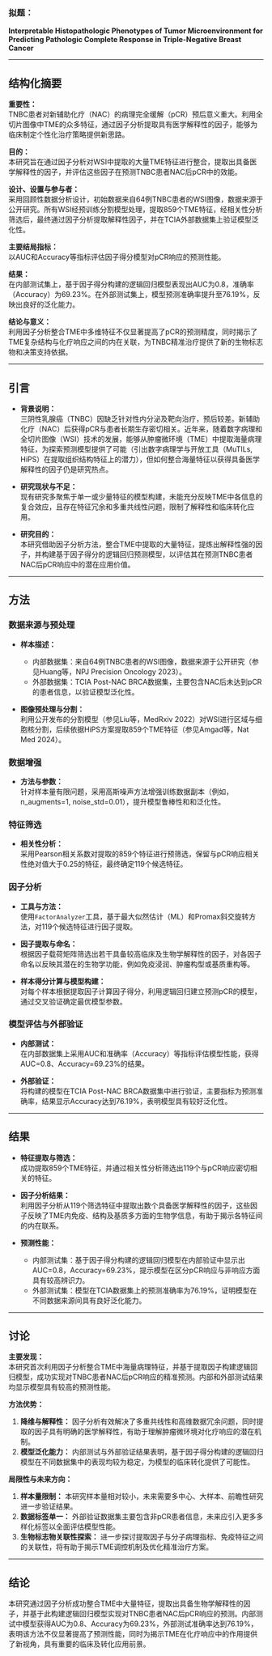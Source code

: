 ### **拟题：**  
**Interpretable Histopathologic Phenotypes of Tumor Microenvironment for Predicting Pathologic Complete Response in Triple-Negative Breast Cancer**

---

## 结构化摘要

**重要性：**  
TNBC患者对新辅助化疗（NAC）的病理完全缓解（pCR）预后意义重大。利用全切片图像中TME的众多特征，通过因子分析提取具有医学解释性的因子，能够为临床制定个性化治疗策略提供新思路。

**目的：**  
本研究旨在通过因子分析对WSI中提取的大量TME特征进行整合，提取出具备医学解释性的因子，并评估这些因子在预测TNBC患者NAC后pCR中的效能。

**设计、设置与参与者：**  
采用回顾性数据分析设计，初始数据来自64例TNBC患者的WSI图像，数据来源于公开研究。所有WSI经预训练分割模型处理，提取859个TME特征，经相关性分析筛选后，最终通过因子分析提取解释性因子，并在TCIA外部数据集上验证模型泛化性。

**主要结局指标：**  
以AUC和Accuracy等指标评估因子得分模型对pCR响应的预测性能。

**结果：**  
在内部测试集上，基于因子得分构建的逻辑回归模型表现出AUC为0.8，准确率（Accuracy）为69.23%。在外部测试集上，模型预测准确率提升至76.19%，反映出良好的泛化能力。

**结论与意义：**  
利用因子分析整合TME中多维特征不仅显著提高了pCR的预测精度，同时揭示了TME复杂结构与化疗响应之间的内在关联，为TNBC精准治疗提供了新的生物标志物和决策支持依据。

---

## 引言

- **背景说明：**  
  三阴性乳腺癌（TNBC）因缺乏针对性内分泌及靶向治疗，预后较差。新辅助化疗（NAC）后获得pCR与患者长期生存密切相关。近年来，随着数字病理和全切片图像（WSI）技术的发展，能够从肿瘤微环境（TME）中提取海量病理特征，为探索预测模型提供了可能（引出数字病理学与开放工具（MuTILs, HiPS）在提取组织结构特征上的潜力），但如何整合海量特征以获得具备医学解释性的因子仍是研究热点。

- **研究现状与不足：**  
  现有研究多聚焦于单一或少量特征的模型构建，未能充分反映TME中各信息的复合效应，且存在特征冗余和多重共线性问题，限制了解释性和临床转化应用。

- **研究目的：**  
  本研究借助因子分析方法，整合TME中提取的大量特征，提炼出解释性强的因子，并构建基于因子得分的逻辑回归预测模型，以评估其在预测TNBC患者NAC后pCR响应中的潜在应用价值。

---

## 方法

### 数据来源与预处理

- **样本描述：**  
  - 内部数据集：来自64例TNBC患者的WSI图像，数据来源于公开研究（参见Huang等，NPJ Precision Oncology 2023）。
  - 外部数据集：TCIA Post-NAC BRCA数据集，主要包含NAC后未达到pCR的患者信息，以验证模型泛化性。

- **图像预处理与分割：**  
  利用公开发布的分割模型（参见Liu等，MedRxiv 2022）对WSI进行区域与细胞核分割，后续依据HiPS方案提取859个TME特征（参见Amgad等，Nat Med 2024）。

### 数据增强

- **方法与参数：**  
  针对样本量有限问题，采用高斯噪声方法增强训练数据副本（例如，n_augments=1, noise_std=0.01），提升模型鲁棒性和和泛化性。
  
### 特征筛选
- **相关性分析：**  
  采用Pearson相关系数对提取的859个特征进行预筛选，保留与pCR响应相关性绝对值大于0.25的特征，最终确定119个候选特征。

### 因子分析

- **工具与方法：**  
  使用`FactorAnalyzer`工具，基于最大似然估计（ML）和Promax斜交旋转方法，对119个候选特征进行因子提取。
  
- **因子提取与命名：**  
  根据因子载荷矩阵筛选出若干具备较高临床及生物学解释性的因子，对各因子命名以反映其潜在的生物学功能，例如免疫浸润、肿瘤构型或基质重构等。

- **样本得分计算与模型构建：**  
  对每个样本根据提取因子计算因子得分，利用逻辑回归建立预测pCR的模型，通过交叉验证确定最优模型参数。

### 模型评估与外部验证

- **内部测试：**  
  在内部数据集上采用AUC和准确率（Accuracy）等指标评估模型性能，获得AUC=0.8、Accuracy=69.23%的结果。
  
- **外部验证：**  
  将构建的模型在TCIA Post-NAC BRCA数据集中进行验证，主要指标为预测准确率，结果显示Accuracy达到76.19%，表明模型具有较好泛化性。

---

## 结果

- **特征提取与筛选：**  
  成功提取859个TME特征，并通过相关性分析筛选出119个与pCR响应密切相关的特征。
  
- **因子分析结果：**  
  利用因子分析从119个筛选特征中提取出数个具备医学解释性的因子，这些因子反映了TME内免疫、结构及基质多方面的生物学信息，有助于揭示各特征间的内在联系。

- **预测性能：**  
  - 内部测试集：基于因子得分构建的逻辑回归模型在内部验证中显示出AUC=0.8，Accuracy=69.23%，提示模型在区分pCR响应与非响应方面具有较高辨识力。  
  - 外部测试集：模型在TCIA数据集上的预测准确率为76.19%，证明模型在不同数据来源间具有良好泛化能力。

---

## 讨论

**主要发现：**  
本研究首次利用因子分析整合TME中海量病理特征，并基于提取因子构建逻辑回归模型，成功实现对TNBC患者NAC后pCR响应的精准预测。内部和外部测试结果均显示模型具有较高的预测性能。

**方法优势：**  
1. **降维与解释性：** 因子分析有效解决了多重共线性和高维数据冗余问题，同时提取的因子具有明确的医学解释性，有助于理解肿瘤微环境对化疗响应的潜在机制。  
2. **模型泛化能力：** 内部测试与外部验证结果表明，基于因子得分构建的逻辑回归模型在不同数据集中的表现均较为稳定，为模型的临床转化提供了可能性。

**局限性与未来方向：**  
1. **样本量限制：** 本研究样本量相对较小，未来需要多中心、大样本、前瞻性研究进一步验证结果。  
2. **数据标签单一：** 外部验证数据集主要包含非pCR患者信息，未来应引入更多多样化标签以全面评估模型性能。  
3. **生物标志物关联性探索：** 进一步探讨提取因子与分子病理指标、免疫特征之间的关联性，将有助于揭示TME调控机制及优化精准治疗方案。

---

## 结论

本研究通过因子分析成功整合TME中大量特征，提取出具备生物学解释性的因子，并基于此构建逻辑回归模型实现对TNBC患者NAC后pCR响应的预测。内部测试中模型获得AUC为0.8、Accuracy为69.23%，外部测试准确率达到76.19%，表明该方法不仅显著提高了预测性能，同时为揭示TME在化疗响应中的作用提供了新视角，具有重要的临床及转化应用前景。
